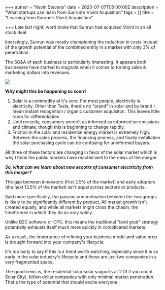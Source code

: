 +++
author = "Kevin Stevens"
date = 2020-07-07T05:00:00Z
description = "What startups can learn from Sunrun’s Vivint Acqusition"
tags = []
title = "Learning from Sunrun’s Vivint Acquisition"

+++
Late last night, word broke that Sunrun had acquired Vivint in an all stock deal.

Interstingly, Sunrun was mostly championing the reduction in costs instead of the growth potential of the combined entity in a market with only 3% of penetration.

<!--more-->

The SG&A of each business is particularly interesting. It appears both businesses have started to stagnate when it comes to turning sales & marketing dollars into revenues.

![](/images/be8975b4-a255-4913-bb2b-36d7573c52fa.jpeg)

**Why might this be happening so soon?**

1. Solar is a commodity at it's core. For most people, electricity is electricity. Other than Tesla, there's no "brand" in solar and by brand I mean instant recognition / organic customer acquisiton. This leaves little room for differentiation.
2. Until recently, consumers weren't as informed as informed on emissions and climate, though this is beginning to change rapidly.
3. Friction in the solar and residential energy market is extremely high. Between the sales process, the financing process, and finally installation the solar purchasing cycle can be confusing for uninformed buyers.

All three of these factors are changing in favor of the solar market which is why I think the public markets have reacted well to the news of the merger.

**_So, what can we learn about new secotrs of consumer electricity from this merger?_**

The gap between innovators (first 2.5% of the market) and early adopters (the next 13.5% of the market) isn't equal across sectors or products.

Said more specifically, the passion and motvation between the two groups is likely to be significantly different by product. All market growth isn't created equally, and while all markets might cross the chasm, the timeframes in which they do so vary wildly.

Unlike B2C software or CPG, this means the traditional "land grab" strategy potentially exhausts itself much more quickly in complicated markets.

As a result, the importance of refining your business model and value prop is brought forward into your company's lifecycle.

It's too early to say if this is a trend worth watching, especially since it is so early in the solar industry's lifecycle and these are just two companies in a very fragmented space.

The good news is, the residental solar solar supports at 2 (3 if you count Solar City), billion dollar companies with only minimal market penetration. That's the type of potential that should excite everyone.